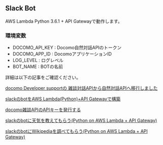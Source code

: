## Slack Bot

AWS Lambda Python 3.6.1 + API Gatewayで動作します。

### 環境変数

* DOCOMO_API_KEY : Docomo自然対話APIのトークン
* DOCOMO_APP_ID : DocomoアプリケーションID
* LOG_LEVEL : ログレベル
* BOT_NAME : BOTの名前

詳細は以下の記事をご確認ください。

[docomo Developer supportの 雑談対話APIから自然対話APIへ移行しました](https://www.yamamanx.com/docomo-developer-support-api/)

[slackのbotをAWS Lambda(Python)+API Gatewayで構築](https://www.yamamanx.com/slack-bot-aws-lambda-python-api-gateway/)

[docomo雑談APIのAPIキーを発行する](https://www.yamamanx.com/docomo-api-regist/)

[slackのbotに天気を教えてもらう(Python on AWS Lambda + API Gateway)](https://www.yamamanx.com/slack-bot-weather-python-on-aws-lambda-api-gateway/)

[slackのbotにWikipediaを調べてもらう(Python on AWS Lambda + API Gateway)](https://www.yamamanx.com/slack-bot-wikipedia/)
